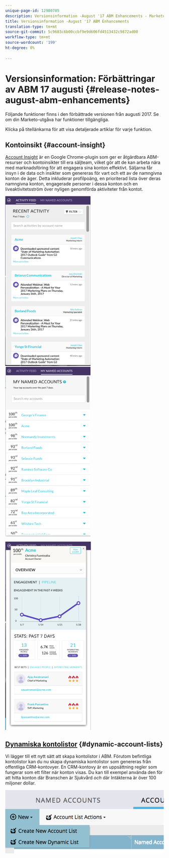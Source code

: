 ```yaml
---
unique-page-id: 12980785
description: Versionsinformation -August '17 ABM Enhancements - Marketo Docs - Produktdokumentation
title: Versionsinformation -August '17 ABM Enhancements
translation-type: tm+mt
source-git-commit: 5c9683c6b00ccbf9e9d606fd4513432c9872ad00
workflow-type: tm+mt
source-wordcount: '199'
ht-degree: 0%

---
```



# Versionsinformation: Förbättringar av ABM 17 augusti {#release-notes-august-abm-enhancements}

Följande funktioner finns i den förbättrade versionen från augusti 2017. Se om din Marketo-utgåva har funktioner tillgängliga.

Klicka på titellänkarna för att visa detaljerade artiklar för varje funktion.

## Kontoinsikt {#account-insight}

[Account Insight](../../product-docs/account-based-marketing/setup-abm/account-insight-plug-in-overview.md) är en Google Chrome-plugin som ger er åtgärdbara ABM-resurser och kontoinsikter till era säljteam, vilket gör att de kan arbeta nära med marknadsföring för att engagera sina konton effektivt. Säljarna får insyn i de data och insikter som genereras för vart och ett av de namngivna konton de äger. Detta inkluderar profilpoäng, en prioriterad lista över deras namngivna konton, engagerade personer i dessa konton och en liveaktivitetsström över nyligen genomförda aktiviteter från kontot.

![](assets/image001.png) ![](assets/image002.png)

![](assets/image003.png)

## [Dynamiska kontolistor](../../product-docs/account-based-marketing/target/account-lists.md) {#dynamic-account-lists}

Vi lägger till ett nytt sätt att skapa kontolistor i ABM. Förutom befintliga kontolistor kan du nu skapa dynamiska kontolistor som genereras från offentliga CRM-kontovyer. En CRM-kontovy är en uppsättning regler som fungerar som ett filter när konton visas. Du kan till exempel använda den för att hitta konton där Branschen är Sjukvård *och* där Intäkterna är över 100 miljoner dollar.

![](assets/dynamic-account-list-menu-5b14-5d-copy.png)

